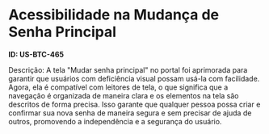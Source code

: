 # Acessibilidade na Mudança de Senha Principal

**ID: US-BTC-465**

Descrição: A tela "Mudar senha principal" no portal foi aprimorada para garantir que usuários com deficiência visual possam usá-la com facilidade. Agora, ela é compatível com leitores de tela, o que significa que a navegação é organizada de maneira clara e os elementos na tela são descritos de forma precisa. Isso garante que qualquer pessoa possa criar e confirmar sua nova senha de maneira segura e sem precisar de ajuda de outros, promovendo a independência e a segurança do usuário.